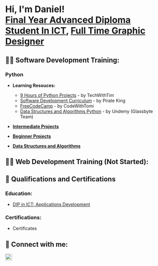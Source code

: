 <h1>Hi, I'm Daniel! <br/><a href="https://www.linkedin.com/in/daniel-marais-565494208">Final Year Advanced Diploma Student In ICT</a>, <a href="https://www.linkedin.com/in/daniel-marais-565494208">Full Time Graphic Designer</a></h1>

<h2>👨‍💻 Software Development Training:</h2>

<h3>Python</h3>

- <b>Learning Resouces:</b>
  - [9 Hours of Python Projects](https://www.youtube.com/watch?v=NpmFbWO6HPU&list=WL&index=7&t=8058s&ab_channel=TechWithTim) - by TechWithTim
  - [Software Development Curriculum](https://www.piratekingdom.com/curriculum/software-development) - by Pirate King
  - [FreeCodeCamp](https://www.youtube.com/watch?v=pdy3nh1tn6I&ab_channel=freeCodeCamp.org) - by CodeWithTomi
  - [Data Structures and Algorithms Python](https://www.udemy.com/course/data-structures-and-algorithms-in-python-gb/learn/lecture/39778100#overview) - by Undemy (Glassbyte Team)

- <b>[Intermediate Projects](https://github.com/ItchiSushi/IntermediateProjects)</b>

- <b>[Beginner Projects](https://github.com/ItchiSushi/BeginnerProjects)</b>

- <b>[Data Structures and Algorithms](https://github.com/ItchiSushi/Data-Structures-and-Algorithms-Python)</b>


<h2>👨‍💻 Web Development Training (Not Started):</h2> 

<h2>📜 Qualifications and Certifications</h2>
  
<h3>Education:</h3>

- [DIP in ICT: Applications Development](https://github.com/ItchiSushi/Education-and-Certifications/tree/main/Education)
  
<h3>Certifications:</h3>

- Certificates
    
<h2> 🤳 Connect with me:</h2>

[<img align="left" alt="JoshMadakor | LinkedIn" width="22px" src="https://cdn.jsdelivr.net/npm/simple-icons@v3/icons/linkedin.svg" />][linkedin]


[linkedin]: https://www.linkedin.com/in/daniel-marais-oct/
